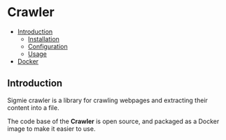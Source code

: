 # Crawler

* [Introduction](#introduction)
    * [Installation](#installation)
    * [Configuration](#configuration)
    * [Usage](#usage)
* [Docker](#docker)

## Introduction

Sigmie crawler is a library for crawling webpages and extracting their content into a file. 

The code base of the **Crawler** is open source, and packaged as a Docker image to make it easier to use.

